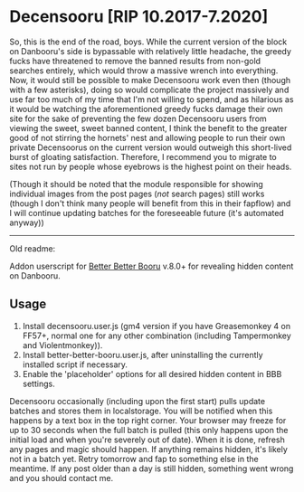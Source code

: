# Decensooru [RIP 10.2017-7.2020]

So, this is the end of the road, boys. While the current version of the block on Danbooru's side is bypassable with relatively little headache, the greedy fucks have threatened to remove the banned results from non-gold searches entirely, which would throw a massive wrench into everything. Now, it would still be possible to make Decensooru work even then (though with a few asterisks), doing so would complicate the project massively and use far too much of my time that I'm not willing to spend, and as hilarious as it would be watching the aforementioned greedy fucks damage their own site for the sake of preventing the few dozen Decensooru users from viewing the sweet, sweet banned content, I think the benefit to the greater good of not stirring the hornets' nest and allowing people to run their own private Decensoorus on the current version would outweigh this short-lived burst of gloating satisfaction. Therefore, I recommend you to migrate to sites not run by people whose eyebrows is the highest point on their heads.

(Though it should be noted that the module responsible for showing individual images from the post pages (_not_ search pages) still works (though I don't think many people will benefit from this in their fapflow) and I will continue updating batches for the foreseeable future (it's automated anyway))

---

Old readme:

Addon userscript for [Better Better Booru](https://github.com/pseudonymous/better-better-booru) v.8.0+ for revealing hidden content on Danbooru.

## Usage
1. Install decensooru.user.js (gm4 version if you have Greasemonkey 4 on FF57+, normal one for any other combination (including Tampermonkey and Violentmonkey)).
2. Install better-better-booru.user.js, after uninstalling the currently installed script if necessary.
3. Enable the 'placeholder' options for all desired hidden content in BBB settings.

Decensooru occasionally (including upon the first start) pulls update batches and stores them in localstorage. You will be notified when this happens by a text box in the top right corner. Your browser may freeze for up to 30 seconds when the full batch is pulled (this only happens upon the initial load and when you're severely out of date). When it is done, refresh any pages and magic should happen. If anything remains hidden, it's likely not in a batch yet. Retry tomorrow and fap to something else in the meantime. If any post older than a day is still hidden, something went wrong and you should contact me.
